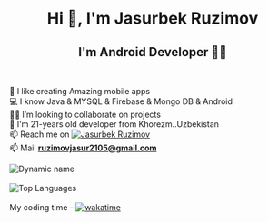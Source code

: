 <h1 align="center">Hi 👋, I'm Jasurbek Ruzimov</h1>
<h2 align="center">I'm Android Developer 👨‍💻</h2><br>

💫 I like creating Amazing mobile apps \
💻 I know Java & MYSQL & Firebase & Mongo DB & Android  \
👨‍💻 I’m looking to collaborate on projects  \
💬 I'm 21-years old developer from  Khorezm..Uzbekistan  \
📫 Reach me on [![Jasurbek Ruzimov](https://img.shields.io/badge/JasurbekRuzimov-30302f?style=flat&logo=telegram)](https://t.me/Ruzimov_Jasurbek) \
📫 Mail **ruzimovjasur2105@gmail.com**



![Dynamic name](https://github-readme-stats.vercel.app/api?username=JasurbekRuzimov&show_icons=true&theme=radical) <br> <br>
![Top Languages](https://github-readme-stats.vercel.app/api/top-langs/?username=JasurbekRuzimov&layout=compact&theme=radical)  <br> <br>
My coding time -
[![wakatime](https://wakatime.com/badge/user/500733b8-649c-4738-ba60-2d94839400de.svg)](https://wakatime.com/@500733b8-649c-4738-ba60-2d94839400de)


